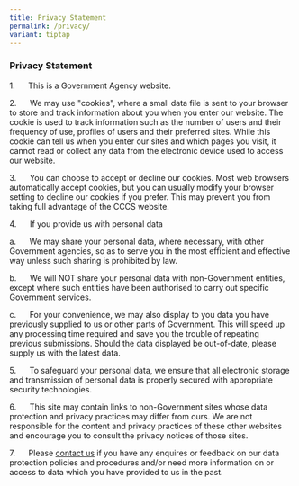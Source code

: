 ```yaml
---
title: Privacy Statement
permalink: /privacy/
variant: tiptap
---
```

<h3><strong>Privacy Statement</strong></h3>
<p>1.&nbsp;&nbsp;&nbsp;&nbsp;&nbsp; This is a Government Agency website.</p>
<p>2.&nbsp;&nbsp;&nbsp;&nbsp;&nbsp; We may use "cookies", where a small data
file is sent to your browser to store and track information about you when
you enter our website. The cookie is used to track information such as
the number of users and their frequency of use, profiles of users and their
preferred sites. While this cookie can tell us when you enter our sites
and which pages you visit, it cannot read or collect any data from the
electronic device used to access our website.</p>
<p>3.&nbsp;&nbsp;&nbsp;&nbsp;&nbsp; You can choose to accept or decline our
cookies. Most web browsers automatically accept cookies, but you can usually
modify your browser setting to decline our cookies if you prefer. This
may prevent you from taking full advantage of the CCCS website.</p>
<p>4.&nbsp;&nbsp;&nbsp;&nbsp;&nbsp; If you provide us with personal data</p>
<p>a.&nbsp;&nbsp;&nbsp;&nbsp;&nbsp; We may share your personal data, where
necessary, with other Government agencies, so as to serve you in the most
efficient and effective way unless such sharing is prohibited by law.</p>
<p>b.&nbsp;&nbsp;&nbsp;&nbsp;&nbsp; We will NOT share your personal data
with non-Government entities, except where such entities have been authorised
to carry out specific Government services.</p>
<p>c.&nbsp;&nbsp;&nbsp;&nbsp;&nbsp; For your convenience, we may also display
to you data you have previously supplied to us or other parts of Government.
This will speed up any processing time required and save you the trouble
of repeating previous submissions. Should the data displayed be out-of-date,
please supply us with the latest data.</p>
<p>5.&nbsp;&nbsp;&nbsp;&nbsp;&nbsp; To safeguard your personal data, we ensure
that all electronic storage and transmission of personal data is properly
secured with appropriate security technologies.</p>
<p>6.&nbsp;&nbsp;&nbsp;&nbsp;&nbsp; This site may contain links to non-Government
sites whose data protection and privacy practices may differ from ours.
We are not responsible for the content and privacy practices of these other
websites and encourage you to consult the privacy notices of those sites.</p>
<p>7.&nbsp;&nbsp;&nbsp;&nbsp;&nbsp; Please&nbsp;<a href="https://www.cccs.gov.sg/get-in-touch/general-feedback/contact-us/" rel="noopener noreferrer nofollow" target="_blank">contact us</a>&nbsp;if
you have any enquires or feedback on our data protection policies and procedures
and/or need more information on or access to data which you have provided
to us in the past.</p>
<p></p>